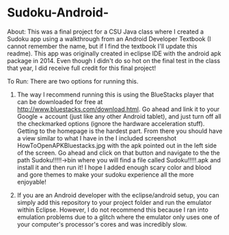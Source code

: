# Sudoku-Android-

About: This was a final project for a CSU Java class where I created a Sudoku app using a walkthrough from an Android Developer Textbook (I cannot remember the name, but if I find the textbook I'll update this readme).  This app was originally created in eclipse IDE with the android apk package in 2014.  Even though I didn't do so hot on the final test in the class that year, I did receive full credit for this final project!

To Run:  There are two options for running this. 

1. The way I recommend running this is using the BlueStacks player that can be downloaded for free at http://www.bluestacks.com/download.html. Go ahead and link it to your Google + account (just like any other Android tablet), and just turn off all the checkmarked options (ignore the hardware acceleration stuff).  Getting to the homepage is the hardest part. From there you should have a view similar to what I have in the I included screenshot HowToOpenAPKBluestacks.jpg with the apk pointed out in the left side of the screen.  Go ahead and click on that button and navigate to the the path Sudoku!!!!!->bin where you will find a file called Sudoku!!!!!.apk and install it and then run it! I hope I added enough scary color and blood and gore themes to make your sudoku experience all the more enjoyable!


2. If you are an Android developer with the eclipse/android setup, you can simply add this repository to your project folder and run the emulator within Eclipse.  However, I do not recommend this because I ran into emulation problems due to a glitch where the emulator only uses one of your computer's processor's cores and was incredibly slow.

